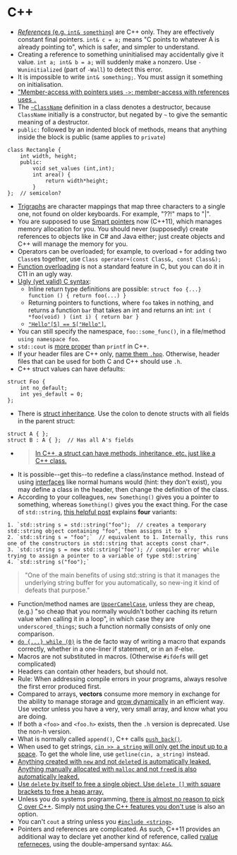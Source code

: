# C++

- [_References_ (e.g. `int& something`)](https://stackoverflow.com/questions/4305673/does-c-have-references) are C++ only. They are effectively constant final pointers. `int& c = a;` means "C points to whatever A is already pointing to", which is safer, and simpler to understand.
- Creating a reference to something uninitialised may accidentally give it value. `int a; int& b = a;` will suddenly make `a` nonzero. Use `-Wuninitialized` (part of `-Wall`) to detect this error.
- It is impossible to write `int& something;`. You must assign it something on initialisation.
- ["Member-access with pointers uses `->`; member-access with references uses `.`](https://stackoverflow.com/a/57780/1558430)
- The [`~ClassName`](http://stackoverflow.com/a/1395509/1558430) definition in a class denotes a destructor, because `ClassName` initially is a constructor, but negated by `~` to give the semantic meaning of a destructor.
- `public:` followed by an indented block of methods, means that anything inside the block is public (same applies to `private`)

```
class Rectangle {
    int width, height;
    public:
        void set_values (int,int);
        int area() {
            return width*height;
        }
};  // semicolon?
```

- [Trigraphs](http://stackoverflow.com/questions/7825055/what-does-the-c-operator-do) are character mappings that map three characters to a single one, not found on older keyboards. For example, "??!" maps to "|".
- You are supposed to use [Smart pointers](http://en.wikipedia.org/wiki/Smart_pointer) now (C++11), which manages memory allocation for you. You should never (supposedly) create references to objects like in C# and Java either; just create objects and C++ will manage the memory for you.
- Operators can be overloaded; for example, to overload `+` for adding two `Class`es together, use `Class operator+(const Class&, const Class&);`
- [Function overloading](https://www.reddit.com/r/programming/comments/3en2px/til_you_can_use_function_overloading_in_c/) is not a standard feature in C, but you can do it in C11 in an ugly way.
- [Ugly (yet valid) C syntax](http://blog.robertelder.org/weird-c-syntax/):
  - Inline return type definitions are possible: `struct foo {...} function () { return foo(...) }`
  - Returning pointers to functions, where `foo` takes in nothing, and returns a function `bar` that takes an int and returns an int: `int ( *foo(void) ) (int i) { return bar }`
  - [`"Hello"[5] == 5["Hello"]`.](http://stackoverflow.com/a/381549/1558430)
- You can still specify the namespace, `foo::some_func()`, in a file/method `using namespace foo`.
- `std::cout` is [more proper](http://stackoverflow.com/a/4781861/1558430) than `printf` in C++.
- If your header files are C++ only, [name them `.hpp`](http://stackoverflow.com/questions/152555/h-or-hpp-for-your-class-definitions). Otherwise, header files that can be used for both C and C++ should use `.h`.
- C++ struct values can have defaults:

```
struct Foo {
    int no_default;
    int yes_default = 0;
};
```

- There is [struct inheritance](http://stackoverflow.com/questions/979211/struct-inheritance-in-c). Use the colon to denote structs with all fields in the parent struct:

```
struct A { };
struct B : A { };  // Has all A's fields
```

- > [In C++, a struct can have methods, inheritance, etc. just like a C++ class.](http://stackoverflow.com/a/979241/1558430)
- It is possible--get this--to redefine a class/instance method. Instead of using [interfaces](http://www.tutorialspoint.com/cplusplus/cpp_interfaces.htm) like normal humans would (hint: they don't exist), you may define a class in the header, then change the definition of the class.
- According to your colleagues, `new Something()` gives you a pointer to something, whereas `Something()` gives you the exact thing. For the case of `std::string`, [this helpful post](http://stackoverflow.com/questions/8069092/c-string-declaration) explains **four** variants:

```
1. `std::string s = std::string("foo");  // creates a temporary std::string object containing "foo", then assigns it to s`
2. `std::string s = "foo";`  // equivalent to 1. Internally, this runs one of the constructors in std::string that accepts const char*.
3. `std::string s = new std::string("foo"); // compiler error while trying to assign a pointer to a variable of type std::string`
4. `std::string s("foo");`
```

> "One of the main benefits of using std::string is that it manages the underlying string buffer for you automatically, so new-ing it kind of defeats that purpose."

- Function/method names are [`UpperCamelCase`](https://google.github.io/styleguide/cppguide.html#Function_Names), unless they are cheap, (e.g.) "so cheap that you normally wouldn't bother caching its return value when calling it in a loop", in which case they are `underscored_things`; such a function normally consists of only one comparison.
- [`do {...} while (0)`](http://www.pixelstech.net/article/1390482950-do-%7B-%7D-while-%280%29-in-macros) is the de facto way of writing a macro that expands correctly, whether in a one-liner if statement, or in an if-else.
- Macros are not substituted in macros. (Otherwise `#ifdef`s will get complicated)
- Headers can contain other headers, but should not.
- Rule: When addressing compile errors in your programs, always resolve the first error produced first.
- Compared to arrays, **vectors** consume more memory in exchange for the ability to manage storage and [grow dynamically](http://stackoverflow.com/a/6632991/1558430) in an efficient way. Use vector unless you have a very, very small array, and know what you are doing.
- If both a `<foo>` and `<foo.h>` exists, then the `.h` version is deprecated. Use the non-h version.
- What is normally called `append()`, C++ calls [`push_back()`](http://www.cplusplus.com/reference/vector/vector/push_back/).
- When used to get strings, [`cin >> a_string` will only get the input up to a space](http://www.cplusplus.com/doc/tutorial/basic_io/). To get the whole line, use `getline(cin, a_string)` instead.
- [Anything created with `new` and not `delete`d is automatically leaked.](http://stackoverflow.com/questions/7242493/how-to-create-a-memory-leak-in-c) [Anything manually allocated with `malloc` and not `free`d is also automatically leaked.](http://www.geeksforgeeks.org/what-is-memory-leak-how-can-we-avoid/)
- [Use `delete` by itself to free a single object. Use `delete []` with square brackets to free a heap array.](http://stackoverflow.com/a/8417851/1558430)
- Unless you do systems programming, [there is almost no reason to pick C over C++](https://softwareengineering.stackexchange.com/a/113316/116811). Simply [not using the C++ features you don't use](https://softwareengineering.stackexchange.com/a/113398/116811) is also an option.
- You can't `cout` a string unless you [`#include <string>`](https://stackoverflow.com/a/6321005/1558430).
- Pointers and references are complicated. As such, C++11 provides an additional way to declare yet another kind of reference, called [rvalue referneces](http://www.open-std.org/jtc1/sc22/wg21/docs/papers/2004/n1690.html), using the double-ampersand syntax: `A&&`.
